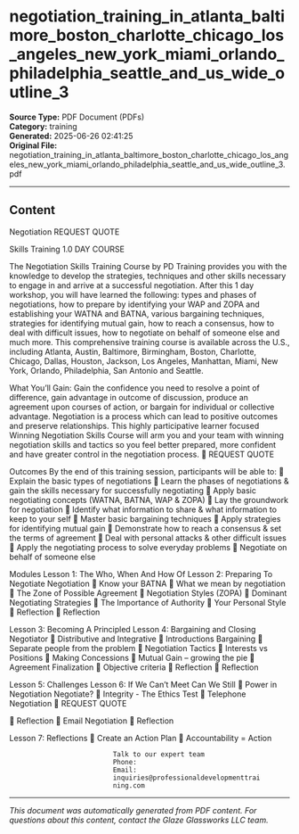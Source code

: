 ﻿# negotiation_training_in_atlanta_baltimore_boston_charlotte_chicago_los_angeles_new_york_miami_orlando_philadelphia_seattle_and_us_wide_outline_3

**Source Type:** PDF Document (PDFs)  
**Category:** training  
**Generated:** 2025-06-26 02:41:25  
**Original File:** negotiation_training_in_atlanta_baltimore_boston_charlotte_chicago_los_angeles_new_york_miami_orlando_philadelphia_seattle_and_us_wide_outline_3.pdf

---

## Content

Negotiation                                                            REQUEST QUOTE

Skills Training                                                        1.0 DAY COURSE




The Negotiation Skills Training Course by PD Training provides you with the
knowledge to develop the strategies, techniques and other skills necessary to
engage in and arrive at a successful negotiation.
After this 1 day workshop, you will have learned the following: types and
phases of negotiations, how to prepare by identifying your WAP and ZOPA
and establishing your WATNA and BATNA, various bargaining techniques,
strategies for identifying mutual gain, how to reach a consensus, how to deal
with difficult issues, how to negotiate on behalf of someone else and much
more.
This comprehensive training course is available across the U.S., including
Atlanta, Austin, Baltimore, Birmingham, Boston, Charlotte, Chicago, Dallas,
Houston, Jackson, Los Angeles, Manhattan, Miami, New York, Orlando,
Philadelphia, San Antonio and Seattle.




What You’ll Gain:
Gain the confidence you need to resolve a point of difference, gain advantage in outcome of
discussion, produce an agreement upon courses of action, or bargain for individual or
collective advantage. Negotiation is a process which can lead to positive outcomes and
preserve relationships.
This highly participative learner focused Winning Negotiation Skills Course will arm you and
your team with winning negotiation skills and tactics so you feel better prepared, more
confident and have greater control in the negotiation process.
                                                                          REQUEST QUOTE




Outcomes
By the end of this training session, participants will be able to:
    Explain the basic types of negotiations
    Learn the phases of negotiations & gain the skills necessary for successfully
      negotiating
    Apply basic negotiating concepts (WATNA, BATNA, WAP & ZOPA)
    Lay the groundwork for negotiation
    Identify what information to share & what information to keep to your self
    Master basic bargaining techniques
    Apply strategies for identifying mutual gain
    Demonstrate how to reach a consensus & set the terms of agreement
    Deal with personal attacks & other difficult issues
    Apply the negotiating process to solve everyday problems
    Negotiate on behalf of someone else




Modules
 Lesson 1: The Who, When And How Of        Lesson 2: Preparing To Negotiate
 Negotiation                                   Know your BATNA
     What we mean by negotiation              The Zone of Possible Agreement
     Negotiation Styles                         (ZOPA)
     Dominant Negotiating Strategies          The Importance of Authority
     Your Personal Style                      Reflection
     Reflection


 Lesson 3: Becoming A Principled           Lesson 4: Bargaining and Closing
 Negotiator                                    Distributive and Integrative
     Introductions                              Bargaining
     Separate people from the problem         Negotiation Tactics
     Interests vs Positions                   Making Concessions
     Mutual Gain – growing the pie            Agreement Finalization
     Objective criteria                       Reflection
     Reflection


 Lesson 5: Challenges                      Lesson 6: If We Can’t Meet Can We Still
    Power in Negotiation                  Negotiate?
    Integrity - The Ethics Test               Telephone Negotiation
                                                             REQUEST QUOTE




     Reflection                   Email Negotiation
                                   Reflection


Lesson 7: Reflections
   Create an Action Plan
   Accountability = Action




                              Talk to our expert team
                              Phone:
                              Email:
                              inquiries@professionaldevelopmenttrai
                              ning.com

---

*This document was automatically generated from PDF content. For questions about this content, contact the Glaze Glassworks LLC team.*
